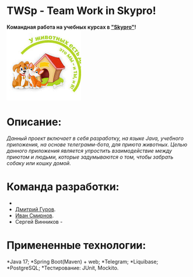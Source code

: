 # TWSp - Team Work in Skypro!
**Командная работа на учебных курсах в ["Skypro"](https://my.sky.pro)!**
![Image alt](https://github.com/IKS-cod/-TWSp/blob/main/%D0%91%D0%B5%D0%B7%20%D0%BD%D0%B0%D0%B7%D0%B2%D0%B0%D0%BD%D0%B8%D1%8F.jpg)
# Описание:
_Данный проект включает в себя разработку, на языке Java, учебного приложения, на основе телеграмм-бота, для приюта животных. Целью данного приложения является упростить взаимодействие между приютом и людьми, которые задумываются о том, чтобы забрать собаку или кошку домой._
# Команда разработки:
*
* [Дмитрий Гуров](https://github.com/gdsStern).
* [Иван Смирнов](https://github.com/IKS-cod).
* Сергей Винников -
# Примененные технологии:
*Java 17;
*Spring Boot(Maven) + web;
*Telegram;
*Liquibase;
*PostgreSQL;
*Тестирование: JUnit, Mockito.
